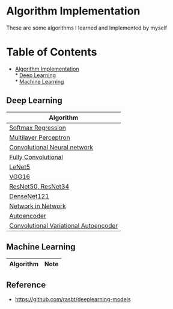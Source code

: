 # Algorithm Implementation

These are some algorithms I learned and Implemented by myself


Table of Contents
=================

* [Algorithm Implementation](#algorithm-implementation)  
      * [Deep Learning](#deep-learning)  
      * [Machine Learning](#machine-learning)  
      

## Deep Learning
|  Algorithm |
| --- |
|[Softmax Regression](./Softmax-Regression.ipynb)|
|[Multilayer Perceptron](./Multilayer-Perceptron.ipynb)|
|[Convolutional Neural network](./Convolutional-Neural-network.ipynb)|
|[Fully Convolutional](./Fully-Convolutional.ipynb)|
|[LeNet5](./LeNet-5.ipynb)|
|[VGG16](./VGG16.ipynb)|
|[ResNet50, ResNet34](./ResNet.ipynb)|
|[DenseNet121](./DenseNet-121.ipynb)|
|[Network in Network](./Network-in-Network.ipynb)|
|[Autoencoder](./Autoencoder.ipynb)|
|[ Convolutional Variational Autoencoder](./Convolutional-Variational-Autoencoder.ipynb)|



## Machine Learning
| Algorithm | Note|
| --- | --- |



## Reference
- https://github.com/rasbt/deeplearning-models
